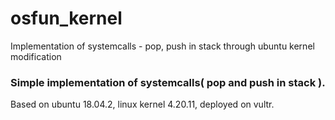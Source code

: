 # osfun_kernel
Implementation of systemcalls - pop, push in stack through ubuntu kernel modification 

### Simple implementation of systemcalls( pop and push in stack ). 
Based on ubuntu 18.04.2, linux kernel 4.20.11, deployed on vultr. 
